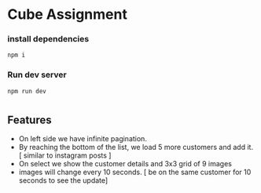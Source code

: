 # Cube Assignment

### install dependencies

`npm i`

### Run dev server

`npm run dev`

#

## Features

- On left side we have infinite pagination.
- By reaching the bottom of the list, we load 5 more customers and add it. [ similar to instagram posts ]
- On select we show the customer details and 3x3 grid of 9 images
- images will change every 10 seconds. [ be on the same customer for 10 seconds to see the update]
